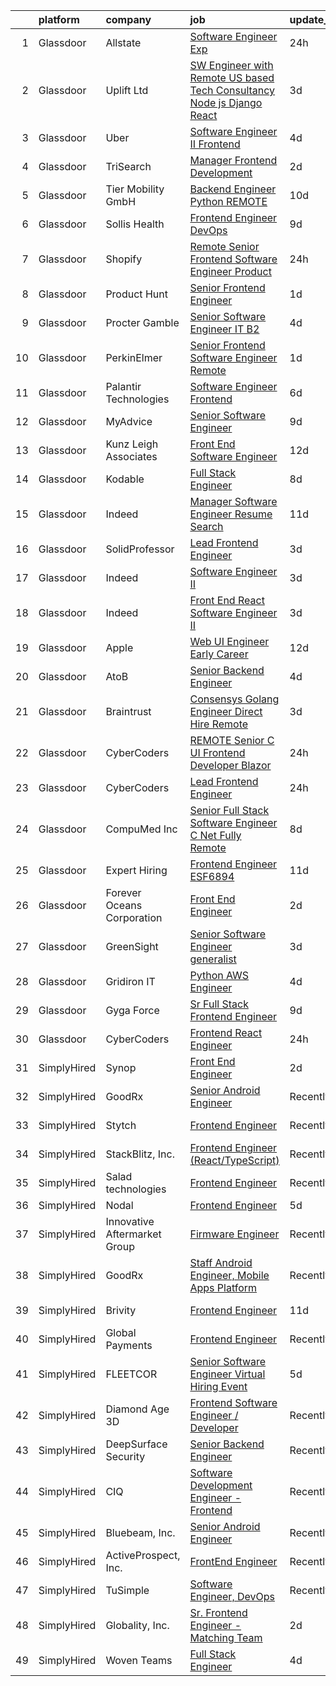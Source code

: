 

|    | platform    | company                      | job                                                                                                                                                                                                                                                                                                                                                                                                                                                                                                                                                                                                                                                                                                                                                                                                                                                                                                                                                                                                                                                                                                                                                                                                                                                                                                                                                                                                                                                                                       | update_time   | location                |
|---:|:------------|:-----------------------------|:------------------------------------------------------------------------------------------------------------------------------------------------------------------------------------------------------------------------------------------------------------------------------------------------------------------------------------------------------------------------------------------------------------------------------------------------------------------------------------------------------------------------------------------------------------------------------------------------------------------------------------------------------------------------------------------------------------------------------------------------------------------------------------------------------------------------------------------------------------------------------------------------------------------------------------------------------------------------------------------------------------------------------------------------------------------------------------------------------------------------------------------------------------------------------------------------------------------------------------------------------------------------------------------------------------------------------------------------------------------------------------------------------------------------------------------------------------------------------------------|:--------------|:------------------------|
|  1 | Glassdoor   | Allstate                     | [Software Engineer Exp](https://www.glassdoor.com/partner/jobListing.htm?pos=122&ao=1110586&s=58&guid=000001817abe7a749a37bc2b85b93d91&src=GD_JOB_AD&t=SR&vt=w&cs=1_71038836&cb=1655621712870&jobListingId=1007948742685&cpc=F41FEAB56D215062&jrtk=3-0-1g5tbsuko28qf001-1g5tbsul5mbi8800-6d31fdf091927f0b--6NYlbfkN0BLH0BMQoDn-yw6Urt952hBm1JLFZ7WpBxND2cMIOjOqbFVk94wXfJol2fCSe2VsLwax-8-XSRdjFpF3Nl7qS5q1I0_6Vp9eXUb7ADhV2_GDTE64xGAeSRD8k6qnhRaBmSmarhgDSO7WfVaJr19FRtvfxJ5b285Jc-tdnUifoxE_UNc2V1_IDs9RfFLsjK7o7tbrAa8jS1oAg0mY3DKzzGzxoasEFXyolFdVnWD5RlAeRNMkOBxQoMY5yfnXpva_SAoR0xJR80-7qvjFR6FjMO_FSOKVZYfRqutBqiK0QRS_JHOWKkKPyUdyn5_HSuVzOJKBGI34M6oegbSiMStH0YXUgsWyqJ0BFFyjRfgd4X0Fiqzf7UOP2wqwysivcuPjcOjnB8AnNcsofwXwJ6tUl_HGDn6-tAmi6fpOX-G9mjKJietW3Bybhdmu9v1VeIPc6PzTuHFh6qoajO64jfdO3UtQO3cUY2sDgZ9_7FGywYr0SjCWaHSQSM6xgu3hGphuTsiFWp7IX-M7MV-DuF0uXw5vmTLbEw-2kJzaVI-DbM-6GsQo6luQ5PUejrwwWthr5XdS-W2jNTU35jotIyHmo9pvzIR0GxQuY4LK9HAFEBh_z-ye3XM04VsCCtZn4aXR_2t8mU0wAqwHs-YAi69t2onXL3DcuTLJRtswmr4QtmYEBYLQbIUvdun0h__AYyQcvWrY82rirDzc1NitLGpjcZc1yEkw4JUJzuwhamQo_YsUlKLUHJtbOU8Yj7cgU0mh5UJXwfRICkcPpdAEPZl1OmIhX0dtEOXbJEbw8D9GQ9R24zOABDrLcX2gVL3wDzs-PhA40PTumGm2gpCF7pK-bKIzIx6WQGztJ0TP9oyyT9ToNKicbt3A_GVLWTVHT5OPbkN2ULw1wQ8YlKtJ4gFledPiDT0BpK6ze2lnyhFqtDmHyWE9zvTBqxqx43DWc-wowH_JyAFHqcCTsuJrVSklMHWmWIFEGLsEa305tA2GDJessAXndrcdTb2AReBswYS9lja93BtF0rtILpmtY9E-CzAYtpgws2rfde0zXm1e30NZMzFDU1bGa6yv-VtFvLJ4EEaK9tr9cQj_hke7snLexCDpmCjJ9qx-qo%3D) | 24h           | Remote                  |
|  2 | Glassdoor   | Uplift Ltd                   | [SW Engineer with Remote US based Tech Consultancy  Node js  Django  React](https://www.glassdoor.com/partner/jobListing.htm?pos=119&ao=1110586&s=58&guid=000001817abe7a749a37bc2b85b93d91&src=GD_JOB_AD&t=SR&vt=w&ea=1&cs=1_f1316e1d&cb=1655621712870&jobListingId=1007942350315&cpc=E773D000C9BC26FA&jrtk=3-0-1g5tbsuko28qf001-1g5tbsul5mbi8800-ba1ffe96fb19fba3--6NYlbfkN0C91s5Mbk1Csqx7IahESnfrmitBJD84VGoH7Nf2o6I-hID7SAV3a_vDdif4wE244w__pHuMSgUcThpkf5ajLDGBv2gjAw3Xab46rJjm0mshWMXP5kgm1p5cw0L1BCblOeyC2idx8GkRd59oyLP5yfuwHkQJPMhcFqw6EX0FwFVgkO-Y7db3Izq-TTWcrbCweWuSfChzczzyk8e82gLT3VsTjF9CxawMGgMZvvE2s71q7k1aLqS0b35qzEBtFpn3RA9_5fFG5SoaddOTxg4q8Y7EarTMKLcGBIdiOPxHWMmOBSbkfaGhVc9j2QEEhZ_0kQNj0ZD4CAVkIb305Aj5iP5ZgsYbml8CAc0avlhfJJhCcutwpan0kU9_klKls7laRFN4ZsIduYL49eshlOqRvv-7JX-n56feF1I3vhPa7jBuLMMsqSUgEWx_XX1Pj26YWEv_N0C4nUgOHulJmqhLaPG1Hl9HEGS4njGvWSCk9lhI55bdzW7hHqkMxiVWAT78idrU_ULlM1M4hmkJjH9wOlcj1eB9eOM93uizUZBMlX_00qnykwlZ_l3k)                                                                                                                                                                                                                                                                                                                                                                                                                                                                                                                      | 3d            | Remote                  |
|  3 | Glassdoor   | Uber                         | [Software Engineer II  Frontend](https://www.glassdoor.com/partner/jobListing.htm?pos=113&ao=1110586&s=58&guid=000001817abe7a749a37bc2b85b93d91&src=GD_JOB_AD&t=SR&vt=w&cs=1_8b8b9db4&cb=1655621712869&jobListingId=1007940607012&cpc=9DC6E4D8324653EE&jrtk=3-0-1g5tbsuko28qf001-1g5tbsul5mbi8800-6f8f0024e50ff552--6NYlbfkN0AVIi8UxprrPGU7QPohOxOOpynq0pcPnEidcD-eE3H2Sjj4_Pku15tMmP7NP-uADjozYRs8XLkjegLDgbTJzjokJZ9lr1noUSEjg_3zlCmXgf--D7rSHyXTyXGW_95OL0QE9UNI_IHn-qiK-1eOh1f1Z7-wUAEPEux-YAkiQa6LpKnh-UeYhRAG-40gDHOSoM8XjNmfcoEKEF4ocba0hPlyehCMPmoF23ShyXdcSygd7OQ0ihnnq8RCH_W62Htd2EwElKmZT55rV79Wvk_bcfVCTPvmdPOzymKW3cP_FIUHMOLkMC4aBmFKR4tCI23kCkHVV4NSbjYZrVZq5YqjivajPQRfDzEkzixkF4TDMg2ompYur_JaJsDvXuJtlR4AsGGZ2Wme_E0-fFv7_kJbx2F0kID-sL8DYKVNeHWWyYsXvxJjg1iP3SiT8lo7kB_fydOvxS3XEeOIqV_WLFW8kbuAtGxu0FbGoqxnPHv9WSeUbLmg1jX-HxqRRZ-Zx-9tf0a9JzUL7lcEALk561zGuoMo1HApHtiRLZGpWxOdmy0oDdhujleg0zKPCwTa5Php_eKEmww-_ZotvooQ-xBrpFGxNo-qkjN7dWl2wZYZLCf05FotvRaYwEdRP4sTQtCMKSAhmDOLg7T0ydab0S6rJAm3giCNcawljEJyrPk-39GFnXISSMJom310dpMnDzKJvzmWvXQ0Bgw-0cM7VPTX7QPRZiGl03aMZfce4zmpPD3q4K9szEFOMCtq48XhvW-c8q0iDhItscgE5j8i1dqwA163y8pawjDg_vd6C3KyF_VkJFJb_G1UhxYjLQM8w2bmKhvDKFCvG-J3JzwxR6-3fLrdfKe03lGbYo2KfRNoFh0MrRDl2tqGgI4NLU1t9m8OKKrhNWcVAxwyo9oowj5xTqI96e8h6Kju_EXGXJqXGHR95r3LpgOD3mopnE9-VU1gSmLB8GujEvzXfiQvtCzuWseq)                                                                                                                                      | 4d            | Sunnyvale, CA           |
|  4 | Glassdoor   | TriSearch                    | [Manager  Frontend Development](https://www.glassdoor.com/partner/jobListing.htm?pos=124&ao=1110586&s=58&guid=000001817abe7a749a37bc2b85b93d91&src=GD_JOB_AD&t=SR&vt=w&ea=1&cs=1_8619e4a4&cb=1655621712871&jobListingId=1007945119986&cpc=4B86475FAF393599&jrtk=3-0-1g5tbsuko28qf001-1g5tbsul5mbi8800-48d5677011ae1a3f--6NYlbfkN0DJ41dufiW9-_d3VmOZHcpuez4e0Bu4X9T9KlT8_BkKDTCpIQbqk84Vut8YIlTyJcNwPEwLTuEvOOhjHSD0ts3ice9Mu_RZuOdAxX67sr5cEa9zOIEeWMllsa7jiK9ipySJfmBtsTICqsmkEaLVTsE4cBfB-7mx-DKLRw-fpL2RxUhsTj3auZA4CkPASWyLeoE9QcMlyUKrDaZ8EzUZ8bHGwEbytiDF0l02it1sBXO7d7lY5w-aerPitd4JHB0Bm9cCW55vbyelmc4vHQfQEmyVyVabC_zoOhn4nRLVWN-48_8gRUpkSfEZpJYmv5Nhpx0IAH646zg5X-Ihh-csw1sqHH-XY-z_Gk82C9wTdpSyLZZgq9XdTishE_CBD02Jw9JEIAi4-xssDZI8uwNXU9sLTBFppVJEUT83O98iUVrOu4BkqO8EHCcqFqS8HAwpcz1UpDWiXhl6_adYcRzDghpQ430QYjCm9iLrcw6iiu1j9n9aq7ascteHt9qhm2L7NTHkw7AS_QwDVjinlUnIJlqP)                                                                                                                                                                                                                                                                                                                                                                                                                                                                                                                                                                                                  | 2d            | Boston, MA              |
|  5 | Glassdoor   | Tier Mobility GmbH           | [Backend Engineer  Python    REMOTE ](https://www.glassdoor.com/partner/jobListing.htm?pos=120&ao=1110586&s=58&guid=000001817abe7a749a37bc2b85b93d91&src=GD_JOB_AD&t=SR&vt=w&cs=1_ad28d778&cb=1655621712869&jobListingId=1007925659473&cpc=8795CF9063CD573D&jrtk=3-0-1g5tbsuko28qf001-1g5tbsul5mbi8800-65c3a6c52570333a--6NYlbfkN0B_tOCTaLK7pkSv4KMSH0_Ee1gDJXJCRwxGY1FT9VtS2Wh_1GheLFkjGLq78LwEcGNO0zeaGKSXLZNfWNCzjtOyvF6Q5aHkBrb5SHG-4v5XQwQwdpO-g3mBkMh-m-mERAJbVNbdCF6XglGDXNBxxeTvwSh4K87B6R6_bPEGdDUXoT5j5HH0s6lIetjO047xe_dkG0ZIdUhXPVHMqMIVuHXr802jjRl2cIt9JvhzuGtkgZTYFhUsSNKbsOc__4C6Ly0YjPA9WNRta69foTZvwM_oR2NNBAOQSRtSLkPrJBd3XOfs-oo1joFwBrGDi0GAoykPi5cNYBpD2Ydo1S1I9w-SWkQo7vs4xYnpxaDHTn2s5oulaUhacYoG8Y1uyz9HkCDpmLJHRPIEv9mRmG28mx2EXMN4xnXJVw0TlRsoXSgQBpJcibOR1okcol86nieElY-T0Ug76xBSGhN7pClsqfYd4Cv_3nedEqko-nst2BvJGg%3D%3D)                                                                                                                                                                                                                                                                                                                                                                                                                                                                                                                                                                                                                                     | 10d           | Remote                  |
|  6 | Glassdoor   | Sollis Health                | [Frontend Engineer   DevOps](https://www.glassdoor.com/partner/jobListing.htm?pos=101&ao=1110586&s=58&guid=000001817abe7a749a37bc2b85b93d91&src=GD_JOB_AD&t=SR&vt=w&ea=1&cs=1_decfb406&cb=1655621712867&jobListingId=1007929709162&cpc=412D8C26869823CD&jrtk=3-0-1g5tbsuko28qf001-1g5tbsul5mbi8800-612657cf7cfc80ec--6NYlbfkN0AskZT7SB6kLzP2TNIiysP2VthSGSlW3Ss6H3zkxWAVpPnhfOBXSeVaNpTyciDqQCHhDzxM2jsgnlK9S0GwNBfbLkmysGSwPgvx4GgYAiVSzn7o0Yfg_OprC7cJV_ZxM6WBqlOiZQEX7Tjy-gqLZbWzl92yNwFWXiJr4M5axotdt4z5rFxIm02DL0JU_ZXvcuHW1eeyyGmzW_4qz-6VWSy2xuiNmevZdh6PCyigcih9_rkUfvzMbEwszuv8Z2YGy1Om37kp6G_XjjIn8P3cY6pFId3u_SI1JO00VUPMHZdrHhZD5ykR2oZzB_uPOvHf-xHVjYP_QQug10XvuoR4D0i1mWVIgJX7saSYVu6kuJHVJ8ANpNcWJg-zgdEuQUF8fR177CIC_Vhu4WDR_8nM-nZllZNg8yZ0VTXn2ZwzGY_LIwZWg1b2TRpm7ar8UIBIxbE3TjQLSJHNDkTMFJLIsjXP)                                                                                                                                                                                                                                                                                                                                                                                                                                                                                                                                                                                                                                                                     | 9d            | New York, NY            |
|  7 | Glassdoor   | Shopify                      | [Remote   Senior Frontend Software Engineer Product](https://www.glassdoor.com/partner/jobListing.htm?pos=111&ao=1110586&s=58&guid=000001817abe7a749a37bc2b85b93d91&src=GD_JOB_AD&t=SR&vt=w&cs=1_f3fc3132&cb=1655621712868&jobListingId=1007949186050&cpc=292036AD7E8A5303&jrtk=3-0-1g5tbsuko28qf001-1g5tbsul5mbi8800-a9c4641bf1584a33--6NYlbfkN0BT-d-5ZYGeYN5LtCjYTmsuLZtfKHQR55lVpvgXBvxdFVxVMnkVqsS0kmZ2ox-hANgiueG7ulW3gjevEeA73yl-N0ipjVqd_cobjXr7QKGP8QfDWItDBIxVeGgx8P2VkES2tmFzxt2PV_cZMY0atuFusCHwnj5BGCJCqfai_zoG9YRi0bdB_O3kUlZklmeTijcoA_EITq5eH2BYUtgs4MoRD7tpHkk6exoVS7SzC3PnK7WaC6FvRcxt5KKBlYjAel0_wgojXd3fYpp7qTRIc8c37EEEHHOFUoiCXaP3p95sF4BKWyzrjdMgZTr6vD2CfbWERMUJDYtdfS4r_f8jOaI8rmdDwjZunG6-b4eFxckm6g6LXtd_CpXPcASsxi31AHVX6qpf3FyeJPE0BG0FYMNE07JJSyIzXz1_OHFt0XIIWYPmpfbJLUhEyJqhr3pECEVZVxMHa_Yes0GYg6gV9IbtHdbvOw2XEDh08_1Avu7v_gpZPBNO8AOa04s2Cs8yzN1nO_zXlcf9WtIjBJoLfUYpKER8xUvsYUixqB8e-URPfTV4fMMwQJPeUb6N2_5zAAQZmwzqFb2JLgIGHo9vzjHccUuInxbYYsHR-gbRcTV6Ly545CdrjDE6IK2CuJaRT-YU3RLI1Kwu18NF4P6rOW4zYVbln6Qbsqsycm334Kt3zvKK74humHiJG0uzWGH3cY5W7HSxSVGOR5tK2d9OUm8MOiYlaO66WHCO6NnmcnSQ9XuKA0aPdVHSECXjLffkPvYRuRZwb1dbNJvERm2obZdqJfdPYiT4nQwRZS4Jj0g43uC-_FhGcSGo)                                                                                                                                                                                                                                                                                  | 24h           | Newark, NJ              |
|  8 | Glassdoor   | Product Hunt                 | [Senior Frontend Engineer](https://www.glassdoor.com/partner/jobListing.htm?pos=109&ao=1110586&s=58&guid=000001817abe7a749a37bc2b85b93d91&src=GD_JOB_AD&t=SR&vt=w&ea=1&cs=1_1ac0c128&cb=1655621712868&jobListingId=1007947329605&cpc=39A4E8CE329AB187&jrtk=3-0-1g5tbsuko28qf001-1g5tbsul5mbi8800-8136aefaea2520ff--6NYlbfkN0A67EbyqQZ2m7633xFuWhEzGHB4JWu7JYf7ZqKJexKnqwkHDCuIAQHC5GSCUEEW_O4W2Fj5X8aAm8BG-tEN4OmxqKzmWsU_zySLMAdMbvosejPWFlvc6JqTjmQ6AZRYm94UsJX27MyE1lsV0TQZ3Wi9la2vWyIEFmqOAhpWC8JfuND9kKn-TRsQEZOJYO1inePA-T43nws9kOCGfBhTHclbJ2kMJujUckKQ7e_JWJ0qEMzWmdOSdJP1Djxg5CFq8zMm6-GqLODK0vjAY4OShMxm8bO2LAr9FgCyz9mslRddtgpdhr_t1uLY9_daiB7cXv4-qr_0MlBAZCciPhqD6U9E_K2rCrzwxFulXHSVUryj_VLCs37XNDCNqVlVBLkgpizOk4MMXJnbE6sy1nirWGGYVvDyDSc8hUoCKfjqEKLnOn0lmwJwUFXcVNgBs1tQGa9AQOQSzNR5z8VjDLAS4F6BJ8WwA3ZYk9Z0RlLmwi3rDQ5YxeLuC_oqHqG-mVYy9zqU8QRSKaQQkA%3D%3D)                                                                                                                                                                                                                                                                                                                                                                                                                                                                                                                                                                                                           | 1d            | Remote                  |
|  9 | Glassdoor   | Procter   Gamble             | [Senior Software Engineer   IT B2](https://www.glassdoor.com/partner/jobListing.htm?pos=116&ao=1110586&s=58&guid=000001817abe7a749a37bc2b85b93d91&src=GD_JOB_AD&t=SR&vt=w&cs=1_2c789ac6&cb=1655621712869&jobListingId=1007939781011&cpc=EA19F5B90D514204&jrtk=3-0-1g5tbsuko28qf001-1g5tbsul5mbi8800-e898f59674957acc--6NYlbfkN0B33zOFN8GLzgQsRxgvJtNYlcIUZ-r8_DOeeUSief12Qz55-o9dfT9UdE9sGCjMKqCPElmHPOh-MmA0CMp9WPM17mGboQkrpBc47ermtbJJijViua8jkwjTL8tiIk28tjy5n9uWxfsANcC4MXJJxb-YCMId1vJEZPls-Eb4wJTe80yZNePPmfUN9ZiFLIVTSlWP4cDnDbJAr56WXhLuNkmsirlq-EObmEcSN3ObBpdXJ5qbZ_-8LuKx1dDbrEhKW0D4IqoNmAnBFsooiEkboorkzsLXrkZMuyWJFufOY4DsC_flGtY6on4KS6-9Bj_ja3-DyEUOUJ5v-bIweXcws0vwQB-P5Mxh2BelX119C3WoXpSPtIPf70xDfdKi-eUamaEjmtZRYXZT6HTy_WBEi2cpNxTs5pl_NAYPgCCdKnSwl42KZ7zeIeGenv3ElwwrYVLgiqNbw9MBpOJ1-AOWysSAr9eeWY7Wk_eY6px_0q5L3_Ch2mGL6uRnYmwxkkemv5Op7GBhw6rcTZU9V5qztPPDe4NaXB-gmIyNTQTQXrqEMw%3D%3D)                                                                                                                                                                                                                                                                                                                                                                                                                                                                                                                                                                        | 4d            | Cincinnati, OH          |
| 10 | Glassdoor   | PerkinElmer                  | [Senior Frontend Software Engineer   Remote](https://www.glassdoor.com/partner/jobListing.htm?pos=121&ao=1110586&s=58&guid=000001817abe7a749a37bc2b85b93d91&src=GD_JOB_AD&t=SR&vt=w&cs=1_c4ba48e2&cb=1655621712870&jobListingId=1007948328769&cpc=4F748F1840550ABC&jrtk=3-0-1g5tbsuko28qf001-1g5tbsul5mbi8800-f4a712366ede97a1--6NYlbfkN0DBy0pnRDnMyJusyxqL8SoipgPg3SpcIPOke8p4f-rf65JLATO2hz8crNfgcTIudiEOd4E0KyGByvoJ20FyCZPgZ9-0zyFDV5Z1iHSYAiqgoHAxVnUww273Ig1aiEq6fV_SVtCBev5omIO7aPUji3U1Hd1vbmLsGok_zhLL2vxCiN3XXGPI8WjbmFRpfUR_8XCp0Bu2ClJ7nVr6Jh8zsvBoU7OzC6hsoCl3VNcqKnd3nel7R5fv3LMJZKIEXct8ZMua7J1xmQTOUw9FwPsC9rgCRCYqsGZIPVCzzLP1JqbtDIDbZm-rR1EJlJHkYY9LT6CYq0DDtbGjYGFU59m3hR46jiMvCNm6LjDZbCgGPCpTcpqnYkBn2FdalSDl7goH_LSH84DQYDQ7j76ReJnc6ls7kvNukvK2zPK41n67r-W5cPWSpWqrDHEW)                                                                                                                                                                                                                                                                                                                                                                                                                                                                                                                                                                                                                                                                                          | 1d            | Waltham, MA             |
| 11 | Glassdoor   | Palantir Technologies        | [Software Engineer  Frontend](https://www.glassdoor.com/partner/jobListing.htm?pos=115&ao=1110586&s=58&guid=000001817abe7a749a37bc2b85b93d91&src=GD_JOB_AD&t=SR&vt=w&cs=1_2cdacf52&cb=1655621712869&jobListingId=1007934687028&cpc=A0637F14311B9419&jrtk=3-0-1g5tbsuko28qf001-1g5tbsul5mbi8800-d281f8212967dd64--6NYlbfkN0Brd2bbJv--kwJLf5E6dthOUocw0FyT9949Kzz66cUevmgVuLUFWYj_raqBL5h1rfajm9e5xrQ56MmZv13OzL5EBoVHQk0z4p1RYBGp0Q4TLIRASxy8v0rb8DFFR6vmN1Fqr7zkWuH3Fq2Ap4TK2FxBq-xi03OwaadP4T5gM-u0cseOB4jFrSMOZsn9cbFhBmZxJ09wyysl92lOpNY0gQ50letaywZ0xOe61FImZvv3vJlsrQRFgzV_vXJOVYJF6OcRS5-hVR93iE0R70Sdv7OLNwc6Ds_VO899-h6tNMpqPVY_OoB3uCXfOxUuLkaG4fcde3JMhpEhaiqwQuhjKM7VfNmPVwRnSDM5wyj4BrX8abuHfR-OBDXJ1JinRl5ONjN2pFKxY7puTXBtnp518jylhpxQW2t5kPQBywF_byoz2FtSp2475zmN)                                                                                                                                                                                                                                                                                                                                                                                                                                                                                                                                                                                                                                                                                                         | 6d            | Denver, CO              |
| 12 | Glassdoor   | MyAdvice                     | [Senior Software Engineer](https://www.glassdoor.com/partner/jobListing.htm?pos=102&ao=1110586&s=58&guid=000001817abe7a749a37bc2b85b93d91&src=GD_JOB_AD&t=SR&vt=w&cs=1_dd1c5228&cb=1655621712867&jobListingId=1007930544496&cpc=947D5A0E7E918485&jrtk=3-0-1g5tbsuko28qf001-1g5tbsul5mbi8800-4ab342d53e745904--6NYlbfkN0CCbOqLFAkE17MDkfB5QkeK_R8bo7qf9dndHNr_grrY-FaXAyxrjkRYlskPYvUo0nh1RlfzUaqxvuCMumqp2oqj6NsgjGtkpMjub4FUVoFpJciNMCfeJtLgmztq6wq6TNK1yTrzb9_GeX6dJa7nSnih9VijsCCRM0pBfYv7foGbYOj-uXLDHmksMx-CktL0kjNcOke_T2Q9br1o5QGo9C6x0TopxW95c1jVhnX5Z4cZWxpMzPhSPc58Tz7-k36gEAFOG2Q01nNOxAjGjEyzOrzKX653EwazmRF-rZjY0jvbbgc1zeX4yHElng2RYMY_0i8rk1Ih1nJmduHebS0vcaooVfFVQyPyOgcf5P0f0TJgqyeWmYxJ1FB6zQr2QnljV_eYMcss5Mu_XfFCp2F-fSy-FMAO4dQpy26JaOxrVd0Wow_EKUTojvik1Ji3YV1_J6I%3D)                                                                                                                                                                                                                                                                                                                                                                                                                                                                                                                                                                                                                                                                                              | 9d            | Lehi, UT                |
| 13 | Glassdoor   | Kunz  Leigh   Associates     | [Front End Software Engineer](https://www.glassdoor.com/partner/jobListing.htm?pos=114&ao=1110586&s=58&guid=000001817abe7a749a37bc2b85b93d91&src=GD_JOB_AD&t=SR&vt=w&ea=1&cs=1_b3f73047&cb=1655621712869&jobListingId=1007921014497&cpc=8795CF9063CD573D&jrtk=3-0-1g5tbsuko28qf001-1g5tbsul5mbi8800-c19d9ebccc4ef3a9--6NYlbfkN0CG0MOFnlYlPQ1Ern0f6lCNr2JCUFSORbPgdH34SplLN7hoBEtp_0PRK-IYXHBkYDzl-DaRLyzOG_Dcx-2NP1fCwXA70OatxoIGr37daSx1IyH8KM-IJ1Tc9qE9-UOtxAFamSA--GwEzXE-boS78acIxUwQg0t0owvCTC8yoxnb244s1CP_3GWOO6AlmG2u3IkjJryQ1SlyMTpSxiWT-2jso2FblpiqHFTDbWkxRyPfc63ZGdE2NU01t651qLJJ7ahBhI80Z0pxxlIVlMm2aCaPPFWkprXkC__-BsoqhQaghUd9ulnQKrUGOqmQvCSfzhplIfGQDiyQMrdv73Pcei4nv-dS2ll0Yc0sfG-kdo3t8NvtUOYl5N2EQ4iSDB67OKDxrXbcy2Z4jldnc2cndvDjO6BR0Etv8wMFsMr_vGZF-rjnEy7D7ERtIxmk9TMlo1w1svRiPL9Ovw9Pw8XYF2rMmUD02FDI2REZNLflyrt4s_3cpKEaXHbwt9nN5qm3aqU%3D)                                                                                                                                                                                                                                                                                                                                                                                                                                                                                                                                                                                                                      | 12d           | Remote                  |
| 14 | Glassdoor   | Kodable                      | [Full Stack Engineer](https://www.glassdoor.com/partner/jobListing.htm?pos=106&ao=1110586&s=58&guid=000001817abe7a749a37bc2b85b93d91&src=GD_JOB_AD&t=SR&vt=w&ea=1&cs=1_c5195f29&cb=1655621712868&jobListingId=1007932199471&cpc=C63BD00756FD6F58&jrtk=3-0-1g5tbsuko28qf001-1g5tbsul5mbi8800-5cf91c4d3d57b019--6NYlbfkN0AUFYWlbAZL5Z-68LUHQkYhgEw6wKDxt11EyxD3nIEVZ7HEOpp8uEdv2VyYJItIsHCJGl-5y5jJyfd8E0cb2SxQXdTmTzOCq9zteEmKDq28WJK5CsGoyNpNc47pWRwKGROilKKKmKMHcd2MczyDgidmbpYw6hdMgAxhgHnB7ulZWrCqewPrA2jV8vRg3Ryuq8_1piSg8WEAKOdFr91eVhXSmKggaNixoHqIX8M6bZFFSkweMHBUX3CRElp8Jjc52hy0u_Rq5WE_o5hXIiqyKQI05jzXbywZbAxGOKKxqhoPGO2Xsuq9gYxEKFxABNJ_0p96eYKC0046TRSSqciC2uXiyJl1swpHC1lqazYTxkh5xJoKGewFbCBYEg4we7Qz8waWV-ap8Ix_CPYWgQL1KglEsGuRRgCvzXGll-ZIIpSnAqTBZlH7jr6Y_43HehFEpCHHGek2G-0KM1VUXG54IJxCMihl97SYZjNyUd-ktyczP2D8WgCsthUEeB9gZv9on2E%3D)                                                                                                                                                                                                                                                                                                                                                                                                                                                                                                                                                                                                                              | 8d            | Remote                  |
| 15 | Glassdoor   | Indeed                       | [Manager  Software Engineer   Resume Search](https://www.glassdoor.com/partner/jobListing.htm?pos=110&ao=1110586&s=58&guid=000001817abe7a749a37bc2b85b93d91&src=GD_JOB_AD&t=SR&vt=w&cs=1_e6f6fa78&cb=1655621712868&jobListingId=1007923479334&cpc=BA15C3E50D27FFE8&jrtk=3-0-1g5tbsuko28qf001-1g5tbsul5mbi8800-afcf8bb75550fee2--6NYlbfkN0CiRNM7CVr8YueLFKlzwbFWI0o7IjV438l4sVrvKZ0flpURU_mqoI8E-VxPfg2eTCH8IGCEHSQlfKPKDm9SR3bn12xXWS4hvSkZrhjjsqnin6_6PK6MwzqWVk7I0JbwjiAn5qyjhoUMHsQgvAhpJMCqTi0y193-TE1MPu147r_yNs-trJYQv06vMfwgKr3OxnkZa3zvfOs7v4TRE0Fr9OxW53p8ssnfo-t2bOLQXsfyLlF7eLp3QYlIWjSIHKVboYL5yLsf9GPF5E3zg2_wzSbK9Lrl3V34KkXVKgRfagt9A2HQcuixZXEEowjrN0BNomG5hUtfgpVJBr-aKxMnNNd1mIGC9nvZWh5RlkiltlW89ZD9b8tBouUErThSS-PvXHm98SitQAZfanMq49CiTCmP_kFE24w6KTxtlB7_3tVRH0r39BV1qm1AJvUMbp5-SBaiaHoCbqCDKVGe9m5XZe7P46E5XpYft3EAwftWG9uag8HI6OowXyeWN204dHQ8aZNeDof4MDp_dLr8_pNaGmSV)                                                                                                                                                                                                                                                                                                                                                                                                                                                                                                                                                                                          | 11d           | Austin, TX              |
| 16 | Glassdoor   | SolidProfessor               | [Lead Frontend Engineer](https://www.glassdoor.com/partner/jobListing.htm?pos=104&ao=1110586&s=58&guid=000001817abe7a749a37bc2b85b93d91&src=GD_JOB_AD&t=SR&vt=w&ea=1&cs=1_e53b0652&cb=1655621712867&jobListingId=1007943537227&cpc=632C08DE5A4EA969&jrtk=3-0-1g5tbsuko28qf001-1g5tbsul5mbi8800-1662a792659628d2--6NYlbfkN0BRnp9iq5DolHnWS2ynCcrcJf8ULs8QDjidmKWUdU9db-ZSDxJ0OIZ8nZFQBAibecY8deCaSH1cO1cHVzjhemhb7bi0AadE4x7j2iVN-G9UggtOh6PLgJ5oP16rH8E-KBjxdVrU5fWfRxgEWUbxb5fR4rACyzjRF7X2zsrhVGq5RChRKboOAH_qzwsBUA2V60lzqqQ5HHQZIt2Abci8Y4uAeqn_afWJQ0GMkarld8pa8Ee3hjqM-91uJLH2fO_9iSUTnKoipdVerPq-0Xu_PAc8BbuGJNN7chqQ8fXeSV9aTRZdOVksngH6z23vqZ-Ca2VP83JSYjhmuEavX6V0MIdxpgj-jFoYHPFOZOgqEgaEDlLzhsZzbJKv8pi1Bg0s1aQDmT-ABVRNWDft5gwectTC2Fb2y8wFTO4i85-OMxjm9cuoZapIWRYmN6vSWyhJb9leaMJtSKexruqrguMyWNlAgJTB9ygB_GFZ_RrI-aNcYATNTrR7HSDNpN_fkczyiXE%3D)                                                                                                                                                                                                                                                                                                                                                                                                                                                                                                                                                                                                                           | 3d            | Remote                  |
| 17 | Glassdoor   | Indeed                       | [Software Engineer II](https://www.glassdoor.com/partner/jobListing.htm?pos=117&ao=1110586&s=58&guid=000001817abe7a749a37bc2b85b93d91&src=GD_JOB_AD&t=SR&vt=w&cs=1_ae689e1f&cb=1655621712870&jobListingId=1007942348851&cpc=F4EED0218A761C36&jrtk=3-0-1g5tbsuko28qf001-1g5tbsul5mbi8800-6caf7fe3cadc6cb7--6NYlbfkN0CiRNM7CVr8YueLFKlzwbFWI0o7IjV438l4sVrvKZ0flpURU_mqoI8E88RAJZx1_nTfo2yf5bYVaCnrqKyK9_vzkuU4r3hTbV6-hYdr92e-gmBsOwt3DkXRqp54SU4zWPguaNJaRD8vvShW4pUgBmc-nB5fjtKDdpFCKTKu9ja1gixiAlaP9vkWH9fJqazwcmocfvjimIH656hbwbh3Lq4D2Xh-GyzHnGMS6pid0hnT53GO1ou4GSNlCrSw-cjg6Hnp-4AdyGK9R-fHm41M425iX0fKB8g7AUlnx43-nh6JfgW9Z4dH33R6vHpwU6nYDkLLRM9-HMkiR82c6FExoCb7O2z579X0q-Sjqt6XsFGBeJY2K7Tr_uNuYcYm4EdpkAfyEio5gUZbtYpPNBGrO445Y_q4iBkI4VY7v2gGYR8TA8FPAh1PTYfxlijo6uJ1P-cn4M0qVGLvyKmKEYDUU48oYOrE2EiG5KlwyABOE5hdMwsis8ZOjDY8CdCwZz-9pUdKqR7EKnO6x9Q4ZYD08itk)                                                                                                                                                                                                                                                                                                                                                                                                                                                                                                                                                                                                                | 3d            | Oklahoma                |
| 18 | Glassdoor   | Indeed                       | [Front End React Software Engineer II](https://www.glassdoor.com/partner/jobListing.htm?pos=107&ao=1110586&s=58&guid=000001817abe7a749a37bc2b85b93d91&src=GD_JOB_AD&t=SR&vt=w&cs=1_58ea5c21&cb=1655621712867&jobListingId=1007942348623&cpc=FDA93C03AE7AED37&jrtk=3-0-1g5tbsuko28qf001-1g5tbsul5mbi8800-66e5042bf58e8fd2--6NYlbfkN0CiRNM7CVr8YueLFKlzwbFWI0o7IjV438l4sVrvKZ0flpURU_mqoI8E-VxPfg2eTCEdfVvTMipnGc3W37vUOaqSGe6GWU6ZO_kJ-dK72ehFaHGF9JxcjXWicaw6UfKYODQNKe3irwa8fIuKnBMRQ1Pel8TdfZMkZunJO5gjT2RIBAyOHfwMjmK7VuOMF_JPGxhH1LTMkAgqtpHAzN5nwgHd0qwjn_oRGTwfyDXpZDdE8tPHVICXTdkzeWb9LVSLJIYd_XkmNE6Gma0F3rU7VzCkDtcpynFRHh9ZtnNqdaRoa17v7E9zMRx0xq44ZtrdY3z3ZRWVjjVQ7ltJRSXW3l2HxS0jNpYNDKdR5w3np4egVVuqqBjw4_ZXwJbTBX4yvaySIgw7NbH3aYMtbRUoQwkCj0V77I6gbJE70L68s7_hYrpYvIjaHkgaPvrNjrJxZPb2Q_NsQJMCOKgMaES89aXTdgHCE-_9d59kn-JQtsTJibwacm4vg2vQHjWvwzO1hlBMPqLlNl8otiaunj-_T34f)                                                                                                                                                                                                                                                                                                                                                                                                                                                                                                                                                                                                | 3d            | Miami, FL               |
| 19 | Glassdoor   | Apple                        | [Web UI Engineer  Early Career ](https://www.glassdoor.com/partner/jobListing.htm?pos=123&ao=1110586&s=58&guid=000001817abe7a749a37bc2b85b93d91&src=GD_JOB_AD&t=SR&vt=w&cs=1_3f9f56d0&cb=1655621712870&jobListingId=1007920183698&cpc=AC285F3A3ECA6BB0&jrtk=3-0-1g5tbsuko28qf001-1g5tbsul5mbi8800-84b34aa49abac586--6NYlbfkN0BvKrLyj5gPmtZO9T8euul8TCxuuKNOtzRJOomxnwSEodTz2Bc-sPZlADHp0xxmf8VEua5gx5degNjhGWHjsXjMZLc8jelF-jjcxDjKAs2veg3r3u9lY1zdCfM0m1DtvvFOpZLNt5WW1rssifDdYkG0Iiw_QofCUWGPV-dUpfYId90kQ5Usbmc64Q6WckklaNU9zCCW3yggqkXqF32-L6kqST_XmTvAqidKYJMVEh2Itg4ZrxtiRPlEMDiqk99ePS-vdmU3TcvFvutbRcmQ6tJj5jSf1J2UE4eSBi05NPzWzuJBUydnStNKhWJEEh0J5sZhJhTHVA3guQeNNQqjkmCWtiPUSHGRKa2UdTYlSCJ5zLjVR_GgBp-f0aZrwWZk4o7akdfSjJfkcGXvzhQvqS7YMcWOSKrebQ8JubeE94W8H8yjOrtsMT-jInzBOmbqjgua2nM66xs-WtVv4JnvIdpSDR56_cLm2y_TfSg694rO_uqNLC3t15WWLHCJcIZ3YSDhV-L13iQn9c0z84VWHmjORelNYsCaptvSbTn029CgUNvHYRfg3VDLBpax8421RBQBErdKlZ9OXEtWUk5HGoIjvrNUnCxjMiZOX0iyNDNb-6Zcrjum9hwwAqcZvMQcRfVNxzt2r6gx4HczXOmlAlyUaiVIS7R_COn4c-UoWxNd_TfUc4SSoZYdqcifjH6TdIdpNwbBfTdBFbPolmrBNnHGlIs_8q0mdDFiEI8mDx6JockvwC2w2VjJ5avhccZg6Ct30xeF2ivLOPc7m1i0VJM4XSnrnCVGrMa612-yrEtX0jSUoCzvJP6bl6cFllXKFLYccSAu2cNWoMO5UhiDvlKpGyXffKZVfxHNPzVvGalQokDQ6L4FrtkE0dXFIhOtpKjL4xyi2ZDbfcRAl3gPMXUDWFTDE8qd2347-sTGT21nGHTawc8Tb8xCy6lE5snEf0FXHfQ2o6phnA%3D%3D)                                                                                                                                          | 12d           | Austin, TX              |
| 20 | Glassdoor   | AtoB                         | [Senior Backend Engineer](https://www.glassdoor.com/partner/jobListing.htm?pos=105&ao=1110586&s=58&guid=000001817abe7a749a37bc2b85b93d91&src=GD_JOB_AD&t=SR&vt=w&ea=1&cs=1_519f685c&cb=1655621712867&jobListingId=1007939185294&cpc=235F38378B0CF412&jrtk=3-0-1g5tbsuko28qf001-1g5tbsul5mbi8800-1e90bfe15aeea824--6NYlbfkN0A67EbyqQZ2m7633xFuWhEzGHB4JWu7JYf7ZqKJexKnqwkHDCuIAQHCKJqfnRVIPrSe7Lk1o58bDZ7rTBIGcnlPpREIAyxTXsjZvaLk9f3Cc4-tbUR4vLAlueAHx-nY69TddUnYY3Co1K7_hVFsEJUp_srG_ly14FR-u_ocR2KcwUmBNU4OSy8P-mjl_UbYLJzhT8DRzrMP2dN65M_8Z3W95D6Ss1Btra0b5JUmR8A1QyEIpzdSQmPgLYlc9nqBI1uWVpvFQveepW7wcm33tHGjhGmAc5b8Tq017TGdw9yZWu-TQX8QR4Fn8S6aTmY0R6w51E92ZLq57KzmEaoQfNw7s5m53QONSG5uZoWUQcbgt9dOaWcbkfME1nMajkx_GhTys4pnoBuoQYwFjiB2QXuJgxLu-Bc2ch_NGihJFC-Y4vrGETEujvI9-mKQhJGW8jEPZ8ZQm5ASxol3dqcqpT0AEu2hbsidV74saaJ0Gg4v7aw5Yj5VMnNaP-6EQJ0Y1ae5pmFm_4ACGA%3D%3D)                                                                                                                                                                                                                                                                                                                                                                                                                                                                                                                                                                                                            | 4d            | Remote                  |
| 21 | Glassdoor   | Braintrust                   | [Consensys   Golang Engineer   Direct Hire  Remote ](https://www.glassdoor.com/partner/jobListing.htm?pos=127&ao=1110586&s=58&guid=000001817abe7a749a37bc2b85b93d91&src=GD_JOB_AD&t=SR&vt=w&ea=1&cs=1_f780808c&cb=1655621712871&jobListingId=1007942512176&cpc=F41FEAB56D215062&jrtk=3-0-1g5tbsuko28qf001-1g5tbsul5mbi8800-92189562005a923a--6NYlbfkN0AL3dVr72y2kzw2kaN2Ho5i09lACUMjYeOySpm2U6KfaoCL3DUt1X2q4i_qsDHLqXxp2B9-74uiHM9fAWYq75DSLWP7r4tlF4lZGvYpQGxcWHEjA6S-oqyW3Y478co0nhPiYYJjjCU7iPn_5Z-Kff6najyU03QiVQ1aPsRygD_PqswI4tahrHwsKSAQeaxBBngv9KiwX5oGDVJGpKbw7VJY_FjzFwdMLZde9yEL2c9O_jOYDo4ZL-NWpjqlgCgZDt2qM2yRLkscmbHc4IgLu-7_06RSb6ujaGSVx_rq9OVJZ66bKBuVaMbO83xnFDCMxm5vRGFOrMfHs2BaWcpXRSNJbxAK4KnUwklx5X_ByLcU2BX2AHp4wm08WzS-5jxur0dVKPcJ7SKb3ppw6EzfGHJmIRZG94X4fjT-mJptL6vsPW8g-eQz9vkYcSauKSYSBhqtL6639rI5tDTUEauTt4gTtQ17VzTBhXYHt21M6GBnXlrslQftIGxT1lQWZx226xYJc4M10Xxu1v81eMq_oWolc7on8GrFc5ut_yLefGTMEe6huAr5X_IywzWvD_JcsE6hYKDCCKzD4M4TM1r83qxxym5kHp8QuWYZMHXnErX9uewPe17MDX2WBxL7S7KWamG_h-tMVPlFTtgBDsnfpaCEp8TgPPXIRFemj8K86CFdTpKISGlmMyNfsjYy2O3NUQbY7bPcuD7kL5HmugZsKdiY7I9V8NRO_iJAGP6OssrGfbbIlJpOvRWjRJJu8I4GwaJL0N2FXByh5b3vUI-v75hXV7TrgrcjB-I%3D)                                                                                                                                                                                                                                                                                               | 3d            | San Francisco, CA       |
| 22 | Glassdoor   | CyberCoders                  | [REMOTE Senior C  UI Frontend Developer   Blazor](https://www.glassdoor.com/partner/jobListing.htm?pos=126&ao=1110586&s=58&guid=000001817abe7a749a37bc2b85b93d91&src=GD_JOB_AD&t=SR&vt=w&cs=1_579c48b2&cb=1655621712870&jobListingId=1007948757475&cpc=FAE5E775D180B2FB&jrtk=3-0-1g5tbsuko28qf001-1g5tbsul5mbi8800-9129f2accd434ace--6NYlbfkN0CpFJQzrgRR8WqXWK1qKKEqALWJw739KlKqr2H-MSI4eoBlI4EFrmor2FYZMP3muM24zHUY_bG5khREGu2V6-mlpl_H9FhZWeCR97q7RqJEL_zbHJOhIlAR5D0yIxjB-xa__jffE-mKaJXeBWJvDmz223tnzDtn3xqYHaNoidad5slLVd1A-SHRtiLAos3gmBCyp_kDgan66iyC3VfzVGYYceSXW8MlA3rw6hLXAIxS5Cov27jU5jGG1qBnsz_TOxdRfYsgfMZxUmE9DBoLux1MyiXKfXPcg2qcnYLbak5zjuFqt1XJhYzaSRem5tL4CEMYwGLS5ISadnIHVwdFzg-qflMU_oFf0HLE9b8_HfJIDY2AMfjE_a9bZoWaiOnJ_qZSINXE8tnjLKNf6nET0pv_I9D-qVcpx5kLwxn7DTqPJDxU9qERpjItipdzUzqiZ8bpBRLNYJh_0QR_Wg36B1Jq23PX08N-0j85rDabYrwXnwT2rQlxFQI_dpjhGeS323Bv4F1yAovkaZFosiOI0GGHkm5_zhaS-Zy8W8wCclB6wUFgzvMBbsiGaNo0ggVS11dH9ibH_E36kNx60JRh1tax2gTchPOBgv8Qti4DhbvQ9Ag6zatIvIM9lXE6Wjj9WNIJ-4bqC3rAEjphMuZEwwoydKyDGCWeZPk40SwohiIyOuAnnuf6puEdm3vnW9YR94D0p1ws8MMjU5tPRCqswrSQVKRZVDttX4zrR02D52_Z8s9XvejVntbSC_TGIxGZ7wfpK-2opw2GQCjGRJKr9EA9oLn04usQYiKbOD-7nhsxSIQvc8k8LhW0UMmhEN6t_wUnaJ7yLn-6gYHgYVIoqtFAozA1NQF2DsvHRBz8l0iAP-pLi_W975rDI55miAg9dsOTzOo4snr9bWlL97-O3hVU0aRY4YBa4Zu6Jl7ajGss5-F4GLSIn5jsbCGPIdVCo--IIhPgSE4nDyy6I1ErJze8UXmqz-pUAoTzoCDsUzELHg%3D%3D)                                                                                         | 24h           | Baltimore, MD           |
| 23 | Glassdoor   | CyberCoders                  | [Lead Frontend Engineer](https://www.glassdoor.com/partner/jobListing.htm?pos=130&ao=1110586&s=58&guid=000001817abe7a749a37bc2b85b93d91&src=GD_JOB_AD&t=SR&vt=w&cs=1_38abf900&cb=1655621712871&jobListingId=1007948758483&cpc=3DB599BF2F4828F0&jrtk=3-0-1g5tbsuko28qf001-1g5tbsul5mbi8800-18199fce80daeb0e--6NYlbfkN0CpFJQzrgRR8WqXWK1qKKEqALWJw739KlKqr2H-MSI4eoBlI4EFrmor2FYZMP3muM24zHUY_bG5krJ7XjqX_P2oHfNiFXDzjW-g6qSQbgjpEFlFArw5ToZbdOw5ClgU2KL3Cbx8QOBuSg_0oI0p8b9CDiDhtY5G1ZQ0UTmLq-IvCrPhbr_jj1XRXfbG-JW68zScs8JuQ85kUovzRVHaxT1H_bgwV_-gyc7n15948RaaWdbgyXElvGx8KhrY2z7DTRrsHPEto5_4i8JBW8fJVabJ7mCgJpO9jv3cXbO_KG5xPeNeVTvUo6IZis4xBWiYA2_TzSKRfEhki13sWEmOaXau0wHEOYgdKNTH-b2uBT2I4qphIf4Df1-o32kodw6jFaziOnf_XlIHKdMS5q7EJyc9kV6nI6TRKX1m_fgpFG8L0Qs8bENtMG-irABc_4TGZW5xUxuCEzqjJAYdjXK9pF7OMZVnyUsQ9-SkX2zSj-J1LCj2qY1b4oX6LRK5Xk0aqGQjNmfOJJt8b8UYpiN5mKstgWg53brtooD4_tHrpx1D661gGxIOjNDLRZ8Qo8V5b6keKqPHQbvAJAXPqVfSfRrT9U7Zlm30k-Mj9q0Vk-xThwKCbvJJErfkwnJBMpG10EJJDTuTuk7KTRSlAyjExBF0UV_IuvNbDuzbJnRy3JFzQEqrgepVCQyA926q4IxHlB9LQusMcdNOOOn8rl8cMCgzutukJT0J3cj6NB7a-urbWXq2mzonXXl-qOvIj5RBBOVj2LddelGpIq8SLq5pwg5svUB0a6_fSvdL6ZWoLNOtYN7wu01uAbt6XcVorZD_S86iTCvpJv8ya8qJ-uTWgexaKaFBUesq08X7fxfGtI_JqqckL5J-dzCkJTFTG5xPBwLcBA5mJbKxax6DlNDxFPrUzFfrxPBU3VbAOEgaJst-2WwRNGSegSDOls7zTaT0LeX2xfQTnWYogT-w-2YEih-RyAizPFEHTEAp6ZS-bLyB6RjgHrJngK8qZGl9F5aHttfnJlo7nGImAQ%3D%3D)                                                                                  | 24h           | Dallas, TX              |
| 24 | Glassdoor   | CompuMed  Inc                | [Senior Full Stack Software Engineer   C   Net   Fully Remote](https://www.glassdoor.com/partner/jobListing.htm?pos=118&ao=1110586&s=58&guid=000001817abe7a749a37bc2b85b93d91&src=GD_JOB_AD&t=SR&vt=w&ea=1&cs=1_18c72b42&cb=1655621712870&jobListingId=1007932204672&cpc=76BDADE3D6D9A820&jrtk=3-0-1g5tbsuko28qf001-1g5tbsul5mbi8800-5ff1289fb157a94a--6NYlbfkN0CColfZEgmn0IeG70tszNb_VXcEaDlF9nktV-cocYfBj3oCOaviSeLhaNVpAxBcGTg_CfwuoX61qkDmlOaItZH9dJ1wJQHQn2g7cCUTLKhFIJiNPiazXNbCQeAcMFhD80PNNv2b3frWW7RBDgRSZVwSrU38NdFuFa4_XUvB_a4jwMHKYtS6PpSTYlm07_0sFLg2khIJGd-qRlgxJXM168H09LShyTCbqbRr8NZEteFzZxa4uJaqgGEG4Gz7LwZYI9qyvrMxeD60yI8VT4VCSWNRwdYZfn8lu6sDQajd6v-UjizdH_XhLEh6z6Vj6sjUWuoJ-qLTevHpv4A_pWE7v1LRxxOreYP9eumEYxYzrucCdnjMy6OP26nXdbz_a161Nquf0ZdajUcQps_377yAx44oFh2wMFWiL4JdMEZDXOwWPwbERjbRbvNkIiwxwrh1oDN0flb5Jm6-mMZd4XokNN5F16EwHd7ozIWOjc-990hwHW7g6at3LMknpQQpiW3PpIkWpG3YfkrGBp1YVCYV1TjxR-QNaYowS4__hVNCkfIjIw%3D%3D)                                                                                                                                                                                                                                                                                                                                                                                                                                                                                                                                       | 8d            | Seattle, WA             |
| 25 | Glassdoor   | Expert Hiring                | [Frontend Engineer  ESF6894](https://www.glassdoor.com/partner/jobListing.htm?pos=129&ao=1110586&s=58&guid=000001817abe7a749a37bc2b85b93d91&src=GD_JOB_AD&t=SR&vt=w&ea=1&cs=1_b8ee56a6&cb=1655621712871&jobListingId=1007923921862&cpc=FAE5E775D180B2FB&jrtk=3-0-1g5tbsuko28qf001-1g5tbsul5mbi8800-ad9adbfc52082bd2--6NYlbfkN0Bf2f-4U936TxvFb4B-5UK4I-XgW_8PCIuPs5Qt2CcMU5PZSMSw814EOQydSSAQA1ruvEm2stEfyRQGyYgqhwEvSaEznFgKOPCk9J0i4KYTIv5aumBjR1Wso8vVK099Zj-lhWaQBQrRGBzGgkTdFRzjHEnvSgerYCjOubcaiPFy8_ySxzn_1yFk72B5ldyTyphxlH6_FAF8pOvkNkNtdgFr0OGSb8xhozesF2sPkaD6j9n1P6e7c23HYfg8cBJ8eEMI8aR0CC_JSJDkt1TPJ19Y3JidmLRgHh1xx8X7HqA6lOzcO7IAx9BKbyDyJ5Mo9LkeULgDDgR7Ery537Hs1WkObZkhF0l_pwFcAg10F01fY5IVYCTIJXiVQ8QvrHFiOlJKkbAOLknTJaPQSl3TfrGwx8RQslYmgvtRTV5vr0niT2ZGagSR6J8Ca33MXlwkzTJ2GooyuX8ch8FqPB1N8d5oqZRChOi8boPtS0pnYPC8MuuXCONoZ03k0LX8bzWlDhU%3D)                                                                                                                                                                                                                                                                                                                                                                                                                                                                                                                                                                                                                       | 11d           | Lowell, MA              |
| 26 | Glassdoor   | Forever Oceans Corporation   | [Front End Engineer](https://www.glassdoor.com/partner/jobListing.htm?pos=108&ao=1110586&s=58&guid=000001817abe7a749a37bc2b85b93d91&src=GD_JOB_AD&t=SR&vt=w&ea=1&cs=1_1858c5d5&cb=1655621712868&jobListingId=1007945106260&cpc=5E31031E1AFF45A7&jrtk=3-0-1g5tbsuko28qf001-1g5tbsul5mbi8800-08ca9ec240a8f591--6NYlbfkN0D4nuovUOU2dPryPr7-xanE7ZFWASvaSyNm3BqXIbrO0ocxRZDVxn-MmA5ZcxebWDdevnEJDA2EuTGQBlSn-EvZLD-z5Wd9cahrmdju3ayUVVGKy05eUSje_DX15Wvjs1evTKYo4zB3q3px3vf0rhG-T7HkbFD0JLMgTbppWJDCEcGUd9GIU3UGGgZ-8Z98ebWFHTf47G2Df5BQZ3_NFNTgJxQv9MXbwFghZ1sgN7hDuq-_JLozpaYA7J-aNBJ0yTVw_O80vh6DdB0hhI9MGelG8bfAYhu057QwW2JvpnGuI_BoUhRcotDuiAXmWCOdkq-tbhBD-7pFt9q6RczO8WqCWF5DqneNiWFD28hiB94pQmAxqhrsZxMN1YgUkvDHRYyWH9jjTOIbNWRbA1yHpLDBvWGAuOUdjUQ8_86xVTbmmgT0LECfB07RTbqnYTJoXHyIUDId4pOAGap8iZDjYiUl1ITGFRhxQaStdo6PVkYMJH78TwAVZaaXe6i5GMO541g%3D)                                                                                                                                                                                                                                                                                                                                                                                                                                                                                                                                                                                                                               | 2d            | San Diego, CA           |
| 27 | Glassdoor   | GreenSight                   | [Senior Software Engineer  generalist](https://www.glassdoor.com/partner/jobListing.htm?pos=103&ao=1110586&s=58&guid=000001817abe7a749a37bc2b85b93d91&src=GD_JOB_AD&t=SR&vt=w&ea=1&cs=1_0986b8d4&cb=1655621712867&jobListingId=1007943002425&cpc=6C5F685A2901E95A&jrtk=3-0-1g5tbsuko28qf001-1g5tbsul5mbi8800-889ffb927c9e4a2d--6NYlbfkN0ATuzukLZvOA7Cxi5gGVTPK8s05ijijAIGQnHXs5Od0X1KBO5MWm9Dwym4h9PsaOsEeIiRLOs7xLBxrJtRqxqZl9i-Dk7n10DfDmYjSPn67gKe7UBow7eATzV07ly0duRBsKEjPOUzzxZT3Y9S7xUjX6VYjOweln7uJHk001de6Cd1w1Ux95cpEZf4ChuageAP0s2MWKUKxelGzi4OE004Ob1ePCrBSVbTpvxIHuHLQu3fOaRr19hCpnawGka9obe_cNgtLI98ozsMlFE1Rin3YHE0TDtTSVd0Hv4oyAWTy7O7RKIRvq86xd3OIGJq5H9SukBk9MBqxTMpwSTuG0u_SbYhUmetOd3MMyJmIMUPanM5jBPMlfWObugU8WvSNR9voZsjLVJpdOtmKfFs8qoVC_nc-mif36b4KEtJjjm7kNUxg-zFaVCR-6Oayh-UQO45usqxKbIP1RGYt-k6D9kT5Zse-q5ko5cT1MOjFJ8lzzalNyNduI1jRwgmFGeQ3VEZMuqkLpN2Hpg%3D%3D)                                                                                                                                                                                                                                                                                                                                                                                                                                                                                                                                                                                               | 3d            | Boston, MA              |
| 28 | Glassdoor   | Gridiron IT                  | [Python AWS Engineer](https://www.glassdoor.com/partner/jobListing.htm?pos=125&ao=1110586&s=58&guid=000001817abe7a749a37bc2b85b93d91&src=GD_JOB_AD&t=SR&vt=w&ea=1&cs=1_52f678ee&cb=1655621712871&jobListingId=1007939904325&cpc=8795CF9063CD573D&jrtk=3-0-1g5tbsuko28qf001-1g5tbsul5mbi8800-2e6b139923de34a4--6NYlbfkN0CTHA6cd59lXtQJ-DuZtBHQsSjOn019HaVEc20FtZol1_8bPJW14iotuMuGn0biAaH5UEZuYT58FZfnq1Cps3AAyf7N5nnXxjitosCRv1leDZs7itXtA9GC5FgaBkmDUKjkDQm1V7tRS6_ftDJUr35eNIohfBPYARnBSEZk1kMijmdGQTkawk-EXpj2vzfBvFfR1RZwyoMxrx-p66h9ZDl1DHmt4k8sPLlTgoBtaNdu7W3IiXR_BezV0ho82RjRAROnqQKNxdkzyCuG4B2m47IEv5oDI785CEhsAxcD-RrjGfmmp1D5QFi8DBCe0olhoLfdvLTbXErC4j_6OXCyR-haLOQ6WIo3zwxQUnspQSZeZNVMhRMzkrBw1hJBdBiEhigCW0sSN8GDurpGv4E1fqdShHOKhWl7JlQ6JLaXtwzmKzjCD8v_jHIACdyKyLqT0NmzyHBwI-uhMrFHr_GLlD31KWge8VVlJkeg89IlmBnnJwP4I9pzgjASllJ78kgwC1g%3D)                                                                                                                                                                                                                                                                                                                                                                                                                                                                                                                                                                                                                              | 4d            | Remote                  |
| 29 | Glassdoor   | Gyga Force                   | [Sr  Full Stack   Frontend Engineer](https://www.glassdoor.com/partner/jobListing.htm?pos=112&ao=1110586&s=58&guid=000001817abe7a749a37bc2b85b93d91&src=GD_JOB_AD&t=SR&vt=w&ea=1&cs=1_fa2196aa&cb=1655621712869&jobListingId=1007929120124&cpc=C63BD00756FD6F58&jrtk=3-0-1g5tbsuko28qf001-1g5tbsul5mbi8800-80e499898720030a--6NYlbfkN0D595pKFLtG2arftsrV6AW5PB0uob0t3WrdpShoHvrzlvJPwCi1teKoKcV-itBsElag9uSQFvXI-7uepiV6Zg9BVuZLf6ro8VwygK6iL97opNzwTKpIpqGGJt33vaFexKY4yMERHQWuWq8t6RriO6l9urUKWBOqJvdLTx1p6qRyvSfGBFoCUWWMc6YUnf81fLXltLNhCjkJFiPEP5KZnvvv4EYFIeFJKgBl987Qj1cZ3gfnjszCHm3MKTdJZ1Imtgb8vFC1R8imUytL2weg84dptZ0AOWMjg97fZhU5iQvaAL-cZpn7r4t2Y4yguMs0BSdmGY305Hc_JJEhk7xAAox7RHUlCWxXxCuFdBa-0sGuOu1NxtSDZMdj5e3vj2dsqyOisrHla0O1YAD4ZnpBnYFrsreOxk-_1UPkbTqFr8KE3YpbMBn459IIEehYBfYhm8QEZS-YDOn4SbDjxsUi9MCcfgX5pMD_cmbf-qJdCvJKgsy1s1zBrh4Pcd9ZFpgQ-9ed4fzhwJBl_Q%3D%3D)                                                                                                                                                                                                                                                                                                                                                                                                                                                                                                                                                                                                 | 9d            | Remote                  |
| 30 | Glassdoor   | CyberCoders                  | [Frontend React Engineer](https://www.glassdoor.com/partner/jobListing.htm?pos=128&ao=1110586&s=58&guid=000001817abe7a749a37bc2b85b93d91&src=GD_JOB_AD&t=SR&vt=w&cs=1_15b0bf60&cb=1655621712871&jobListingId=1007948758455&cpc=3DB599BF2F4828F0&jrtk=3-0-1g5tbsuko28qf001-1g5tbsul5mbi8800-b7df818b7d053fbf--6NYlbfkN0CpFJQzrgRR8WqXWK1qKKEqALWJw739KlKqr2H-MSI4eoBlI4EFrmor2FYZMP3muM24zHUY_bG5kn4YLuD-AlgLUmekGzwlFwpami1s0z9Xa90_zY3r8qJXCqpNN-tDk17Zb94Nga-XdzRvTJp10YXfC_81pyYCU-2WbzGEijeK0LT1-eD9fNxnsxRbcwqkKmTR0CJGaioIliVxmBwfMLqn7VrZLIRqSsuRlrixgEpmCMojmxzAnx1YZXp36AHrE6Ht-o_f-ml-tcYGCPnTCSFP1YRun1-8DEoKZCAi74iCjBsPppnckVyWwfj1MZWyoGyR4e5DzgEFhQ3I_tJjXLpix1_tui0POvdRt59OiZZuSSKE7LaKMU3hIOCBRajKaCmm80_aDHM5riv_ORS4wO9GLKkJF-Z_iT-SophtDZpQBkSr0SOlN8VxCT2tTFzGM1qBplNcgPSveemZ-UEZdqGeET_qKCjc64CSqvSHJUXqOE6WHE2jvY1im4e_ueBV0W4oMjCka4YVcPw7OWKGZ-hwuX0UwrL-S4cAY3dVqZX_RFAGhUilMrUjV_y5Xv9Rb0S4dAidvs7N3ocWgUmWTiwA5j7z29BxeLAG87J73jbCkcArIRFq_-uwk5tAbGHA-bFvmpGSL6mqsfgnUfuJGqLSEdn_TJ1RrE-SH3U_seFfkBZSk3se_K0dYH6mYt1BZ6zbN5FOqN3z7fWAvQsWnc7tigzv4COkelMlvSCX_X1htV1pYS-FbFeHLKe_hB9d8B5leDU4Hs_K0addlO6SRazi0n3IzdEEaJ8EpHLXa3ZXTBzmsUNpe1cLc0Zs1xyyjjE2rsBLDUjimvXKMAf3jk8i0jZQVfLjjULrJU0kxa55kK8VsardgIx0OxfkLLuzplpeGZjeADQ8GcnzbDG1K9HXtq_DdaNutZ5Bbra5wLagsNJVd4vNU1iTtpnXG9NSqMmx0FfgBVVwS0hpyVDSj_xAz7v_EMqjraU%3D)                                                                                                                               | 24h           | Las Vegas, NV           |
| 31 | SimplyHired | Synop                        | [Front End Engineer](https://www.simplyhired.com/job/_uiKXtBk2plBGgRegJZ0UC82cvmZrWi6wobzLPCVO1NnMlV2hpvB3Q?q=frontend+engineer)                                                                                                                                                                                                                                                                                                                                                                                                                                                                                                                                                                                                                                                                                                                                                                                                                                                                                                                                                                                                                                                                                                                                                                                                                                                                                                                                                          | 2d            | Remote                  |
| 32 | SimplyHired | GoodRx                       | [Senior Android Engineer](https://www.simplyhired.com/job/Od8pm1aDEOjbYJ-Mmy_5HQzrUL2FOAXdaCE1efWjOjp8UZCpcZMBGg?q=frontend+engineer)                                                                                                                                                                                                                                                                                                                                                                                                                                                                                                                                                                                                                                                                                                                                                                                                                                                                                                                                                                                                                                                                                                                                                                                                                                                                                                                                                     | Recently      | Santa Monica, CA        |
| 33 | SimplyHired | Stytch                       | [Frontend Engineer](https://www.simplyhired.com/job/g14iPcg_zkAdtJECBFKK6bf6p77gpkQwCksxoJeInknGWH2wFFs5fg?q=frontend+engineer)                                                                                                                                                                                                                                                                                                                                                                                                                                                                                                                                                                                                                                                                                                                                                                                                                                                                                                                                                                                                                                                                                                                                                                                                                                                                                                                                                           | Recently      | California +2 locations |
| 34 | SimplyHired | StackBlitz, Inc.             | [Frontend Engineer (React/TypeScript)](https://www.simplyhired.com/job/PHTAD8l1d1wY_qyZtZh2ELDAb-VRZyw7yxuMwctqWk8il2EG0-AbmQ?q=frontend+engineer)                                                                                                                                                                                                                                                                                                                                                                                                                                                                                                                                                                                                                                                                                                                                                                                                                                                                                                                                                                                                                                                                                                                                                                                                                                                                                                                                        | Recently      | Remote                  |
| 35 | SimplyHired | Salad technologies           | [Frontend Engineer](https://www.simplyhired.com/job/8oQq9VTohRJi9SCbpm2FWUNWPdQ1OQ_eu89dURUcl5KQYk4dXwMS2g?q=frontend+engineer)                                                                                                                                                                                                                                                                                                                                                                                                                                                                                                                                                                                                                                                                                                                                                                                                                                                                                                                                                                                                                                                                                                                                                                                                                                                                                                                                                           | Recently      | Remote                  |
| 36 | SimplyHired | Nodal                        | [Frontend Engineer](https://www.simplyhired.com/job/75ry-Eu0nSZpKMRgg41Z0_gvK2rV-hQ2xCKkRD2dfeeva-gc--Hn4w?q=frontend+engineer)                                                                                                                                                                                                                                                                                                                                                                                                                                                                                                                                                                                                                                                                                                                                                                                                                                                                                                                                                                                                                                                                                                                                                                                                                                                                                                                                                           | 5d            | Remote                  |
| 37 | SimplyHired | Innovative Aftermarket Group | [Firmware Engineer](https://www.simplyhired.com/job/BKXuKutHFzTtwaVpsAOWFkFUTbTHnGsR8e3WRqu0hq_Hi4ciidyJtQ?q=frontend+engineer)                                                                                                                                                                                                                                                                                                                                                                                                                                                                                                                                                                                                                                                                                                                                                                                                                                                                                                                                                                                                                                                                                                                                                                                                                                                                                                                                                           | Recently      | Chandler, AZ            |
| 38 | SimplyHired | GoodRx                       | [Staff Android Engineer, Mobile Apps Platform](https://www.simplyhired.com/job/nD2tMxXijkNnmfQeYba-EUYEYYOo44VD2y0rYIS6TCIjwkPikjQJeg?q=frontend+engineer)                                                                                                                                                                                                                                                                                                                                                                                                                                                                                                                                                                                                                                                                                                                                                                                                                                                                                                                                                                                                                                                                                                                                                                                                                                                                                                                                | Recently      | Santa Monica, CA        |
| 39 | SimplyHired | Brivity                      | [Frontend Engineer](https://www.simplyhired.com/job/V6HJHW_KtNbaPla66hqZQ5sk_puJ0m3ab5BboJ0ok9Mr0Vm_uIcJMA?q=frontend+engineer)                                                                                                                                                                                                                                                                                                                                                                                                                                                                                                                                                                                                                                                                                                                                                                                                                                                                                                                                                                                                                                                                                                                                                                                                                                                                                                                                                           | 11d           | Remote +1 location      |
| 40 | SimplyHired | Global Payments              | [Frontend Engineer](https://www.simplyhired.com/job/SkQBdoi70nj0qGWZfKdJkpyE0Ni8bdo49rrfMIyP-EBEykHHC25Tjg?q=frontend+engineer)                                                                                                                                                                                                                                                                                                                                                                                                                                                                                                                                                                                                                                                                                                                                                                                                                                                                                                                                                                                                                                                                                                                                                                                                                                                                                                                                                           | Recently      | Alpharetta, GA          |
| 41 | SimplyHired | FLEETCOR                     | [Senior Software Engineer Virtual Hiring Event](https://www.simplyhired.com/job/k5aVo-5b8Jm1MlxJTx7di0xfNVm7ACG7_io4naY5ryND93vxT9VUqA?q=frontend+engineer)                                                                                                                                                                                                                                                                                                                                                                                                                                                                                                                                                                                                                                                                                                                                                                                                                                                                                                                                                                                                                                                                                                                                                                                                                                                                                                                               | 5d            | Atlanta, GA             |
| 42 | SimplyHired | Diamond Age 3D               | [Frontend Software Engineer / Developer](https://www.simplyhired.com/job/nu9pttY_qFG--KhCaHfDw7M63fZJug98iRmEahAMpGHmCVQVSO5K2A?q=frontend+engineer)                                                                                                                                                                                                                                                                                                                                                                                                                                                                                                                                                                                                                                                                                                                                                                                                                                                                                                                                                                                                                                                                                                                                                                                                                                                                                                                                      | Recently      | Phoenix, AZ             |
| 43 | SimplyHired | DeepSurface Security         | [Senior Backend Engineer](https://www.simplyhired.com/job/ltjyAeVscAMaf6FAOoPuI0XWNuQ9DHAoF02jXetfp2nnLO26f8OKfw?q=frontend+engineer)                                                                                                                                                                                                                                                                                                                                                                                                                                                                                                                                                                                                                                                                                                                                                                                                                                                                                                                                                                                                                                                                                                                                                                                                                                                                                                                                                     | Recently      | Portland, OR            |
| 44 | SimplyHired | CIQ                          | [Software Development Engineer - Frontend](https://www.simplyhired.com/job/YMK-Ir1AjRTURAB6V2CaHadn9uZ_H08Drl36kBKhCBiYkkubhm7DoA?q=frontend+engineer)                                                                                                                                                                                                                                                                                                                                                                                                                                                                                                                                                                                                                                                                                                                                                                                                                                                                                                                                                                                                                                                                                                                                                                                                                                                                                                                                    | Recently      | Remote                  |
| 45 | SimplyHired | Bluebeam, Inc.               | [Senior Android Engineer](https://www.simplyhired.com/job/xJChIcymtiVXNZSc3ZQoZRxicUdBbX9jXXPtViLjv85lewCbbeqinQ?q=frontend+engineer)                                                                                                                                                                                                                                                                                                                                                                                                                                                                                                                                                                                                                                                                                                                                                                                                                                                                                                                                                                                                                                                                                                                                                                                                                                                                                                                                                     | Recently      | Dallas, TX              |
| 46 | SimplyHired | ActiveProspect, Inc.         | [FrontEnd Engineer](https://www.simplyhired.com/job/zTg3QVS1ZpbOAevss7xK90xI7YkEtW-hrxyihj2qo3FTh_OtHzTzXA?q=frontend+engineer)                                                                                                                                                                                                                                                                                                                                                                                                                                                                                                                                                                                                                                                                                                                                                                                                                                                                                                                                                                                                                                                                                                                                                                                                                                                                                                                                                           | Recently      | Remote                  |
| 47 | SimplyHired | TuSimple                     | [Software Engineer, DevOps](https://www.simplyhired.com/job/9o1SWyyTRjaVspxi03F6FpfnBccvWu_rPtrW7IMa2PzgDV0wF2BRAw?q=frontend+engineer)                                                                                                                                                                                                                                                                                                                                                                                                                                                                                                                                                                                                                                                                                                                                                                                                                                                                                                                                                                                                                                                                                                                                                                                                                                                                                                                                                   | Recently      | San Diego, CA           |
| 48 | SimplyHired | Globality, Inc.              | [Sr. Frontend Engineer - Matching Team](https://www.simplyhired.com/job/e3ybSxkAp4WO9SURTiXmHUJldIUO_A9R0yXnn8W9UKoniNmwWaIIng?q=frontend+engineer)                                                                                                                                                                                                                                                                                                                                                                                                                                                                                                                                                                                                                                                                                                                                                                                                                                                                                                                                                                                                                                                                                                                                                                                                                                                                                                                                       | 2d            | San Francisco, CA       |
| 49 | SimplyHired | Woven Teams                  | [Full Stack Engineer](https://www.simplyhired.com/job/_NB8W2SUBhkvvvoF7yTd6OKXuzYuk2qderHXtgvI2TJQeAyXdRoGMQ?q=frontend+engineer)                                                                                                                                                                                                                                                                                                                                                                                                                                                                                                                                                                                                                                                                                                                                                                                                                                                                                                                                                                                                                                                                                                                                                                                                                                                                                                                                                         | 4d            | Remote                  |